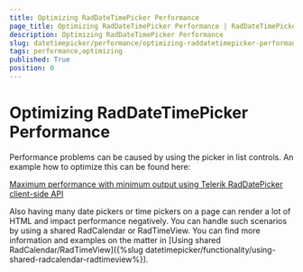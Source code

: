 ```yaml
---
title: Optimizing RadDateTimePicker Performance
page_title: Optimizing RadDateTimePicker Performance | RadDateTimePicker for ASP.NET AJAX Documentation
description: Optimizing RadDateTimePicker Performance
slug: datetimepicker/performance/optimizing-raddatetimepicker-performance
tags: performance,optimizing
published: True
position: 0
---
```


# Optimizing RadDateTimePicker Performance

Performance problems can be caused by using the picker in list controls. An example how to optimize this can be found here:

[Maximum performance with minimum output using Telerik RadDatePicker client-side API](https://www.telerik.com/blogs/maximum-performance-with-minimum-output-using-telerik-raddatepicker-client-side-api)

Also having many date pickers or time pickers on a page can render a lot of HTML and impact performance negatively. You can handle such scenarios by using a shared RadCalendar or RadTimeView. You can find more information and examples on the matter in [Using shared RadCalendar/RadTimeView]({%slug datetimepicker/functionality/using-shared-radcalendar-radtimeview%}).



 